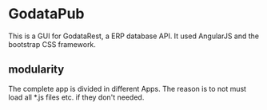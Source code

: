 # GodataPub

This is a GUI for GodataRest, a ERP database API.
It used AngularJS and the bootstrap CSS framework.

## modularity
The complete app is divided in different Apps. The reason is to not must load all *.js files etc. if they don't needed.